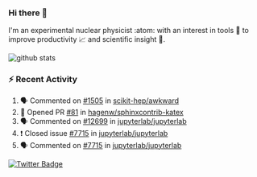 ### Hi there 👋 

I'm an experimental nuclear physicist :atom: with an interest in tools :wrench: to improve productivity :chart_with_upwards_trend: and scientific insight :telescope:.

![github stats](https://github-readme-stats.vercel.app/api?username=agoose77&show_icons=true&hide_rank=true&hide_title=true&bg_color=30,e76445,904e95&text_color=efe3ec&icon_color=efe3ec)
<!--
**agoose77/agoose77** is a ✨ _special_ ✨ repository because its `README.md` (this file) appears on your GitHub profile.

Here are some ideas to get you started:

- 🔭 I’m currently working on ...
- 🌱 I’m currently learning ...
- 👯 I’m looking to collaborate on ...
- 🤔 I’m looking for help with ...
- 💬 Ask me about ...
- 📫 How to reach me: ...
- 😄 Pronouns: ...
- ⚡ Fun fact: ...
-->

### :zap: Recent Activity
<!--START_SECTION:activity-->
1. 🗣 Commented on [#1505](https://github.com/scikit-hep/awkward/issues/1505) in [scikit-hep/awkward](https://github.com/scikit-hep/awkward)
2. 💪 Opened PR [#81](https://github.com/hagenw/sphinxcontrib-katex/pull/81) in [hagenw/sphinxcontrib-katex](https://github.com/hagenw/sphinxcontrib-katex)
3. 🗣 Commented on [#12699](https://github.com/jupyterlab/jupyterlab/issues/12699) in [jupyterlab/jupyterlab](https://github.com/jupyterlab/jupyterlab)
4. ❗️ Closed issue [#7715](https://github.com/jupyterlab/jupyterlab/issues/7715) in [jupyterlab/jupyterlab](https://github.com/jupyterlab/jupyterlab)
5. 🗣 Commented on [#7715](https://github.com/jupyterlab/jupyterlab/issues/7715) in [jupyterlab/jupyterlab](https://github.com/jupyterlab/jupyterlab)
<!--END_SECTION:activity-->


[![Twitter Badge](https://img.shields.io/twitter/follow/agoose77?style=flat-square&logo=Twitter&logoColor=white&color=cornflowerblue)](https://twitter.com/agoose77)
